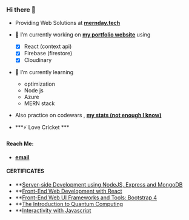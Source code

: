 ### Hi there 👋
- Providing Web Solutions at **[mernday.tech](https://mernday.tech)**

- 🔭 I’m currently working on **[my portfolio website](https://malik-portfolio.surge.sh)** 
    using
  - [X] React (context api)
  - [X] Firebase (firestore)
  - [X] Cloudinary
  
- 🌱 I’m currently learning
  - optimization
  - Node js
  - Azure
  - MERN stack

-  Also practice on codewars , **[my stats (not enough I know) ](https://www.codewars.com/users/SHAHARYAR1255/stats)**

- ***⚡ Love Cricket ***

 #### Reach Me: 
 
  - **[email](shaharyar.malik2000@gmail.com)**

#### CERTIFICATES

   - **[Server-side Development using NodeJS, Express and MongoDB](https://www.coursera.org/account/accomplishments/certificate/VRVDYX3FPL47)
   - **[Front-End Web Development with React](https://www.coursera.org/account/accomplishments/certificate/NLZZNA3NJ9MG)
   - **[Front-End Web UI Frameworks and Tools: Bootstrap 4](https://www.coursera.org/account/accomplishments/records/K4LZ6QMJXTQQ)
   - **[The Introduction to Quantum Computing](https://www.coursera.org/account/accomplishments/certificate/AGTS2Z5CG9EB)
   - **[Interactivity with Javascript](https://www.coursera.org/account/accomplishments/certificate/46KC7CBT5XYA)
